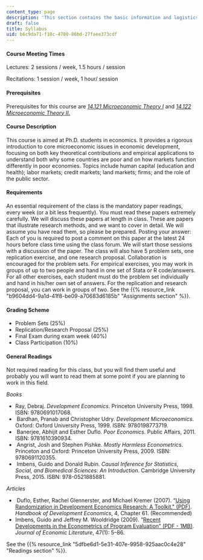 ```yaml
---
content_type: page
description: 'This section contains the basic information and logistics for the course. '
draft: false
title: Syllabus
uid: b6c9da71-f10c-4780-86bd-27faee373cdf
---
```

#### Course Meeting Times

Lectures: 2 sessions / week, 1.5 hours / session

Recitations: 1 session / week, 1 hour/ session

#### Prerequisites

Prerequisites for this course are [*14.121 Microeconomic Theory I*](https://ocw.mit.edu/courses/14-121-microeconomic-theory-i-fall-2015/) and [*14.122 Microeconomic Theory II*.](https://ocw.mit.edu/courses/14-122-microeconomic-theory-ii-fall-2002/)

#### Course Description

This course is aimed at Ph.D. students in economics. It provides a rigorous introduction to core microeconomic issues in economic development, focusing on both key theoretical contributions and empirical applications to understand both why some countries are poor and on how markets function differently in poor economies. Topics include human capital (education and health); labor markets; credit markets; land markets; firms; and the role of the public sector.

#### Requirements

An essential requirement of the class is the mandatory paper readings, every week (or a bit less frequently). You must read these papers extremely carefully. We will discuss these papers at length in class. These are papers that illustrate research methods, and we want to cover in detail. We will assume you have read them, so please be prepared. Posting your answer: Each of you is required to post a comment on this paper at the latest 24 hours before class time using the class forum. We will start those sessions with a discussion of the paper. The class will also have 5 problem sets, one replication exercise, and one research proposal. Collaboration is encouraged for the problem sets. For empirical exercises, you may work in groups of up to two people and hand in one set of Stata or R code/answers. For all other exercises, each student must do the problem set individually and hand in his/her own set of answers. For the replication and research proposal, you can work in groups of two. See the {{% resource_link "b9604dd4-9a1d-41f8-be09-a70683d6185b" "Assignments section" %}}. 

#### Grading Scheme

- Problem Sets (25%) 
- Replication/Research Proposal (25%) 
- Final Exam during exam week (40%) 
- Class Participation (10%)

#### General Readings

Not required reading for this class, but you will find them useful and probably you will want to read them at some point if you are planning to work in this field.

*Books*

- Ray, Debraj. *Development Economics*. Princeton University Press, 1998. ISBN: 9780691017068.
-  Bardhan, Pranab and Christopher Udry. *Development Microeconomics*. Oxford: Oxford University Press, 1999. ISBN: 9780198773719.
-  Banerjee, Abhijit and Esther Duflo. *Poor Economics*. Public Affairs, 2011. ISBN: 9781610390934.
-  Angrist, Josh and Stephen Pishke. *Mostly Harmless Econometrics*. Princeton and Oxford: Princeton University Press, 2009. ISBN: 9780691120355.
-  Imbens, Guido and Donald Rubin. *Causal Inference for Statistics, Social, and Biomedical Sciences: An Introduction*. Cambridge University Press, 2015. ISBN: 978-0521885881.

*Articles*

-  Duflo, Esther, Rachel Glennerster, and Michael Kremer (2007). “[Using Randomization in Development Economics Research: A Toolkit." (PDF)](https://www.povertyactionlab.org/sites/default/files/research-paper/Using-Randomization-in-Development-Economics.pdf.). *Handbook of Development Economics*, 4, Chapter 61. (Recommended)
- Imbens, Guido and Jeffrey M. Wooldridge (2009). “[Recent Developments in the Econometrics of Program Evaluation” (PDF - 1MB)](https://dash.harvard.edu/bitstream/handle/1/3043416/imbens_recent.pdf?sequence). *Journal of Economic Literature*, 47(1): 5–86. 

See the {{% resource_link "5dfbe6d1-5e31-407e-9958-925aac0c4e28" "Readings section" %}}.